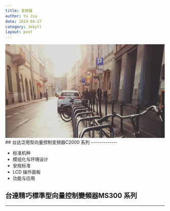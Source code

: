 ```yaml
---
title: 变频器
author: Yu Jia
date: 2019-04-27
category: Jekyll
layout: post
---
```

<img src="/img-storage/01.jpg" class="fit image">
## 台达泛用型向量控制变频器C2000 系列
-------------

*  标准机种
* 模组化与环境设计
* 安规标准 
* LCD 操作面板
* 功能与应用

## 台達精巧標準型向量控制變頻器MS300 系列
-------------
